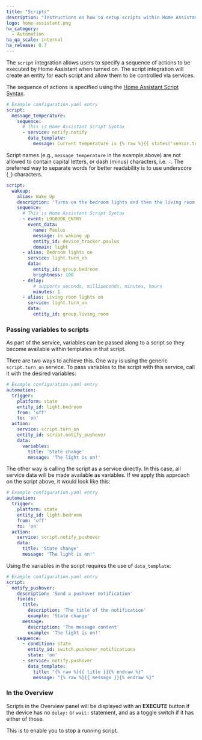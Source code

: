 ```yaml
---
title: "Scripts"
description: "Instructions on how to setup scripts within Home Assistant."
logo: home-assistant.png
ha_category:
  - Automation
ha_qa_scale: internal
ha_release: 0.7
---
```


The `script` integration allows users to specify a sequence of actions to be executed by Home Assistant when turned on. The script integration will create an entity for each script and allow them to be controlled via services.

The sequence of actions is specified using the [Home Assistant Script Syntax](/getting-started/scripts/).

```yaml
# Example configuration.yaml entry
script:
  message_temperature:
    sequence:
      # This is Home Assistant Script Syntax
      - service: notify.notify
        data_template:
          message: Current temperature is {% raw %}{{ states('sensor.temperature') }}{% endraw %}
```

<div class='note'>

Script names (e.g., `message_temperature` in the example above) are not allowed to contain capital letters, or dash (minus) characters, i.e. `-`. The preferred way to separate words for better readability is to use underscore (`_`) characters.

</div>

```yaml
script: 
  wakeup:
    alias: Wake Up
    description: 'Turns on the bedroom lights and then the living room lights 1 minute later'
    sequence:
      # This is Home Assistant Script Syntax
      - event: LOGBOOK_ENTRY
        event_data:
          name: Paulus
          message: is waking up
          entity_id: device_tracker.paulus
          domain: light
      - alias: Bedroom lights on
        service: light.turn_on
        data:
          entity_id: group.bedroom
          brightness: 100
      - delay:
          # supports seconds, milliseconds, minutes, hours
          minutes: 1
      - alias: Living room lights on
        service: light.turn_on
        data:
          entity_id: group.living_room
```

### Passing variables to scripts

As part of the service, variables can be passed along to a script so they become available within templates in that script.

There are two ways to achieve this. One way is using the generic `script.turn_on` service. To pass variables to the script with this service, call it with the desired variables:

```yaml
# Example configuration.yaml entry
automation:
  trigger:
    platform: state
    entity_id: light.bedroom
    from: 'off'
    to: 'on'
  action:
    service: script.turn_on
    entity_id: script.notify_pushover
    data:
      variables:
        title: 'State change'
        message: 'The light is on!'
```

The other way is calling the script as a service directly. In this case, all service data will be made available as variables. If we apply this approach on the script above, it would look like this:

```yaml
# Example configuration.yaml entry
automation:
  trigger:
    platform: state
    entity_id: light.bedroom
    from: 'off'
    to: 'on'
  action:
    service: script.notify_pushover
    data:
      title: 'State change'
      message: 'The light is on!'
```

Using the variables in the script requires the use of `data_template`:

```yaml
# Example configuration.yaml entry
script:
  notify_pushover:
    description: 'Send a pushover notification'
    fields:
      title:
        description: 'The title of the notification'
        example: 'State change'
      message:
        description: 'The message content'
        example: 'The light is on!'
    sequence:
      - condition: state
        entity_id: switch.pushover_notifications
        state: 'on'
      - service: notify.pushover
        data_template:
          title: "{% raw %}{{ title }}{% endraw %}"
          message: "{% raw %}{{ message }}{% endraw %}"
```

### In the Overview

Scripts in the Overview panel will be displayed with an **EXECUTE** button if the device has no `delay:` or `wait:` statement, and as a toggle switch if it has either of those.

This is to enable you to stop a running script.
